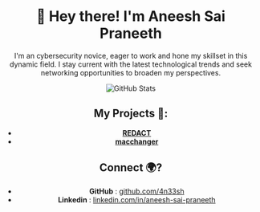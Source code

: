 <div align="center">

# 👋 Hey there! I'm Aneesh Sai Praneeth

I'm an cybersecurity novice, eager to work and hone my skillset in this dynamic field. I stay current with the latest technological trends and seek networking opportunities to broaden my perspectives.

![GitHub Stats](https://github-readme-stats.vercel.app/api?username=4n33sh&show_icons=true&theme=highcontrast)

## My Projects 📂:

- [**REDACT**](https://github.com/4n33sh/REDACT)
- [**macchanger**](https://github.com/4n33sh/RandomMAC_Changer)

## Connect 🌍?

- **GitHub** : [github.com/4n33sh](https://github.com/4n33sh)  
- **Linkedin** : [linkedin.com/in/aneesh-sai-praneeth](https://linkedin.com/in/aneesh-sai-praneeth)

</div>

<!--
**4n33sh/4n33sh** is a ✨ _special_ ✨ repository because its `README.md` (this file) appears on your GitHub profile.

Here are some ideas to get you started:

- 🔭 I’m currently working on ...
- 🌱 I’m currently learning ...
- 👯 I’m looking to collaborate on ...
- 🤔 I’m looking for help with ...
- 💬 Ask me about ...
- 📫 How to reach me: ...
- 😄 Pronouns: ...
- ⚡ Fun fact: ...
-->
